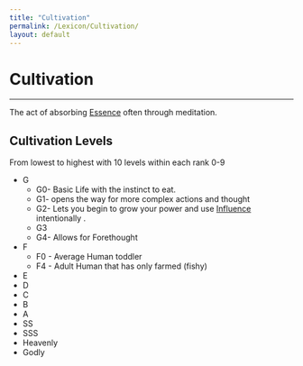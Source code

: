 ```yaml
---
title: "Cultivation"
permalink: /Lexicon/Cultivation/
layout: default
---
```

# Cultivation 
---
The act of absorbing [Essence](_Lexicon/Essence.md) often through meditation.

## Cultivation Levels
From lowest to highest with 10 levels within each rank 0-9
- G
	- G0- Basic Life with the instinct to eat.
	- G1- opens the way for more complex actions and thought
	- G2- Lets you begin to grow your power and use [Influence](_Lexicon/Influence.md) intentionally .
	- G3
	- G4- Allows for Forethought 
- F
	- F0 - Average Human toddler
	- F4 - Adult Human that has only farmed (fishy)
- E
- D
- C
- B
- A
- SS
- SSS
- Heavenly 
- Godly
